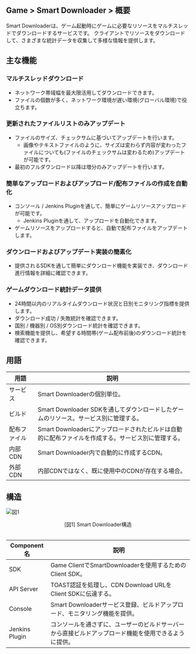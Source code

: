 ## Game > Smart Downloader > 概要

Smart Downloaderは、ゲーム起動時にゲームに必要なリソースをマルチスレッドでダウンロードするサービスです。
クライアントでリソースをダウンロードして、さまざまな統計データを収集して多様な情報を提供します。


## 主な機能


### マルチスレッドダウンロード
- ネットワーク帯域幅を最大限活用してダウンロードできます。
- ファイルの個数が多く、ネットワーク環境が遅い環境(グローバル環境)で役立ちます。


### 更新されたファイルリストのみアップデート
- ファイルのサイズ、チェックサムに基づいてアップデートを行います。
	- 画像やテキストファイルのように、サイズは変わらず内容が変わったファイルについても(ファイルのチェックサムは変わるため)アップデートが可能です。
- 最初のフルダウンロード以降は増分のみアップデートを行います。


### 簡単なアップロードおよびアップロード/配布ファイルの作成を自動化
- コンソール / Jenkins Pluginを通して、簡単にゲームリソースアップロードが可能です。
	- Jenkins Pluginを通して、アップロードを自動化できます。
- ゲームリソースをアップロードすると、自動で配布ファイルをアップデートします。


### ダウンロードおよびアップデート実装の簡素化
- 提供されるSDKを通して簡単にダウンロード機能を実装でき、ダウンロード進行情報を詳細に確認できます。


### ゲームダウンロード統計データ提供

- 24時間以内のリアルタイムダウンロード状況と日別モニタリング指標を提供します。
- ダウンロード成功 / 失敗統計を確認できます。
- 国別 / 機器別 / OS別ダウンロード統計を確認できます。
- 検索機能を提供し、希望する時間帯(ゲーム配布前後)のダウンロード統計を確認できます。


## 用語

| 用語 | 説明 |
| --- | --- |
| サービス |	 Smart Downloaderの個別単位。|
| ビルド | Smart Downloader SDKを通してダウンロードしたゲームのリソース。サービス別に管理する。 |
| 配布ファイル | Smart Downloaderにアップロードされたビルドは自動的に配布ファイルを作成する。サービス別に管理する。 |
| 内部CDN | Smart Downloader内で自動的に作成するCDN。 |
| 外部CDN | 内部CDNではなく、既に使用中のCDNが存在する場合。 |


## 構造

![図1](http://static.toastoven.net/prod_smartdownloader/overview/overview_img_structure.png)
<center>[図1] Smart Downloader構造 </center>

<br>

| Component名 | 説明 |
| --- | --- |
| SDK | Game ClientでSmartDownloaderを使用するためのClient SDK。 |
| API Server | TOAST認証を処理し、CDN Download URLをClient SDKに伝達する。 |
| Console |	 Smart Downloaderサービス登録、ビルドアップロード、モニタリング機能を提供。 |
| Jenkins Plugin | コンソールを通さずに、ユーザーのビルドサーバーから直接ビルドアップロード機能を使用できるように提供。 |
